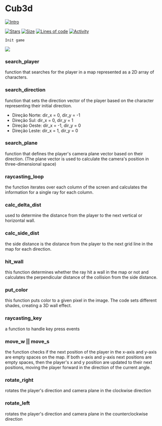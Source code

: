 # Cub3d

[![Intro](https://img.shields.io/badge/Cursus-Cub3d-success?style=for-the-badge&logo=42)](https://github.com/bshintak/Cub3d)
 
 [![Stars](https://img.shields.io/github/stars/bshintak/Cub3d?color=ffff00&label=Stars&logo=Stars&style=?style=flat)](https://github.com/bshintak/Cub3d)
 [![Size](https://img.shields.io/github/repo-size/bshintak/Cub3d?color=blue&label=Size&logo=Size&style=?style=flat)](https://github.com/bshintak/Cub3d)
 [![Lines of code](https://img.shields.io/tokei/lines/github/bshintak/Cub3d?color=blueviolet)](https://github.com/bshintak/Cub3d)
 [![Activity](https://img.shields.io/github/last-commit/bshintak/Cub3d?color=red&label=Last%20Commit&style=flat)](https://github.com/bshintak/Cub3d)

`Init game`
<p align="left">
  <img src=https://raw.githubusercontent.com/bshintak/Cub3d/main/img/init.png />
</p>

### search_player
function that searches for the player in a map represented as a 2D array of characters.

### search_direction
function that sets the direction vector of the player based on the character representing their initial direction.
- Direção Norte: dir_x = 0, dir_y = -1
- Direção Sul: dir_x = 0, dir_y = 1
- Direção Oeste: dir_x = -1, dir_y = 0
- Direção Leste: dir_x = 1, dir_y = 0

### search_plane
function that defines the player's camera plane vector based on their direction. 
(The plane vector is used to calculate the camera's position in three-dimensional space)

### raycasting_loop
the function iterates over each column of the screen and calculates the information for a single ray for each column.

### calc_delta_dist
used to determine the distance from the player to the next vertical or horizontal wall.

### calc_side_dist
the side distance is the distance from the player to the next grid line in the map for each direction.

### hit_wall
this function determines whether the ray hit a wall in the map or not and calculates the perpendicular distance of the collision from the side distance.

### put_color
this function puts color to a given pixel in the image. The code sets different shades, creating a 3D wall effect.

### raycasting_key
a function to handle key press events

### move_w || move_s
the function checks if the next position of the player in the x-axis and y-axis are empty spaces on the map. If both x-axis and y-axis next positions
are empty spaces, then the player's x and y position are updated to their next positions, moving the player forward in the direction of the current angle.

### rotate_right
rotates the player's direction and camera plane in the clockwise direction

### rotate_left
rotates the player's direction and camera plane in the counterclockwise direction
